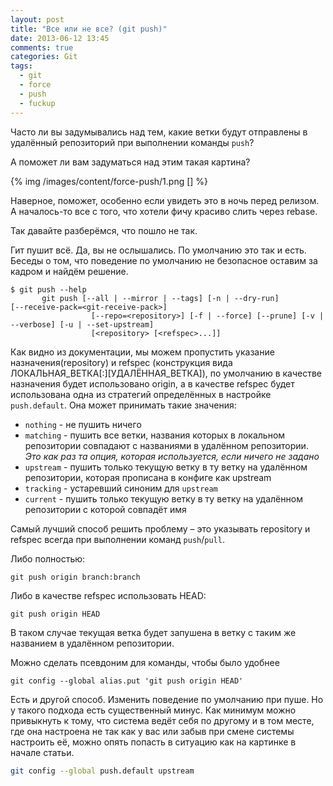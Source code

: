 ```yaml
---
layout: post
title: "Все или не все? (git push)"
date: 2013-06-12 13:45
comments: true
categories: Git
tags:
  - git
  - force
  - push
  - fuckup
---
```

Часто ли вы задумывались над тем, какие ветки будут отправлены в
удалённый репозиторий при выполнении команды `push`?

А поможет ли вам задуматься над этим такая картина? 

{% img /images/content/force-push/1.png [] %}

Наверное, поможет, особенно если увидеть это в ночь перед релизом. А
началось-то все с того, что хотели фичу красиво слить через rebase.

Так давайте разберёмся, что пошло не так.

<!-- more -->

Гит пушит всё. Да, вы не ослышались. По умолчанию это так и есть. Беседы
о том, что поведение по умолчанию не безопасное оставим за кадром
и найдём решение.

```
$ git push --help
       git push [--all | --mirror | --tags] [-n | --dry-run]
[--receive-pack=<git-receive-pack>]
                  [--repo=<repository>] [-f | --force] [--prune] [-v |
--verbose] [-u | --set-upstream]
                  [<repository> [<refspec>...]]
```

Как видно из документации, мы можем пропустить указание назначения(repository) и refspec (конструкция вида ЛОКАЛЬНАЯ_ВЕТКА[:][УДАЛЁННАЯ_ВЕТКА]), по умолчанию в качестве назначения будет использовано origin, а в качестве refspec будет использована одна из стратегий определённых в настройке `push.default`. Она может принимать такие значения:

- `nothing` - не пушить ничего
- `matching` - пушить все ветки, названия которых в локальном
репозитории
совпадают с названиями в удалённом репозитории.
*Это как раз та опция, которая используется, если ничего не задано*
- `upstream` - пушить только текущую ветку в ту ветку на удалённом
  репозитории, которая прописана в конфиге как upstream
- `tracking` - устаревший синоним для `upstream`
- `current` - пушить только текущую ветку в ту ветку на удалённом
  репозитории с которой совпадёт имя

Самый лучший способ решить проблему – это указывать repository и refspec всегда при выполнении команд `push`/`pull`.

Либо полностью:

```
git push origin branch:branch
```

Либо в качестве refspec использовать HEAD:

```
git push origin HEAD
```

В таком случае текущая ветка будет запушена в ветку с таким же названием
в удалённом репозитории.

Можно сделать псевдоним для команды, чтобы было удобнее

```
git config --global alias.put 'git push origin HEAD'
```

Есть и другой способ. Изменить поведение по умолчанию при пуше. Но у
такого подхода есть существенный минус. Как минимум можно привыкнуть к
тому, что система ведёт себя по другому и в том месте, где она настроена
не так как у вас или забыв при смене системы настроить её, можно опять
попасть в ситуацию как на картинке в начале статьи.

```bash
git config --global push.default upstream
```
